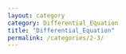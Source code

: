 ```yaml
---
layout: category
category: Differential_Equation
title: "Differential_Equation"
permalink: /categories/2-3/
---
```

